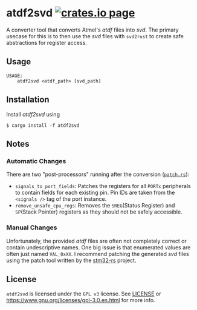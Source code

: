 atdf2svd [![crates.io page](https://img.shields.io/crates/v/atdf2svd.svg)](https://crates.io/crates/atdf2svd)
========
A converter tool that converts Atmel's *atdf* files into *svd*.  The primary usecase for this is to then use the *svd* files with `svd2rust` to create safe abstractions for register access.

## Usage
```
USAGE:
    atdf2svd <atdf_path> [svd_path]
```

## Installation
Install *atdf2svd* using

```shell-session
$ cargo install -f atdf2svd
```

## Notes
### Automatic Changes
There are two "post-processors" running after the conversion ([`patch.rs`](src/atdf/patch.rs)):
- `signals_to_port_fields`: Patches the registers for all `PORTx` peripherals to contain fields for each existing pin.  Pin IDs are taken from the `<signals />` tag of the port instance.
- `remove_unsafe_cpu_regs`: Removes the `SREG`(Status Register) and `SP`(Stack Pointer) registers as they should not be safely accessible.

### Manual Changes
Unfortunately, the provided *atdf* files are often not completely correct or contain undescriptive names.  One big issue is that enumerated values are often just named `VAL_0xXX`.  I recommend patching the generated *svd* files using the patch tool written by the [stm32-rs](https://github.com/stm32-rs/stm32-rs#device-and-peripheral-yaml-format) project.

## License
`atdf2svd` is licensed under the `GPL v3` license.  See [LICENSE](LICENSE) or <https://www.gnu.org/licenses/gpl-3.0.en.html> for more info.
